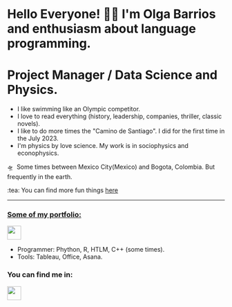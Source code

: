 Hello Everyone! :raising_hand_woman:
I'm Olga Barrios and enthusiasm about language programming. 
=============================  

Project Manager / Data Science and  Physics. 
=============================  


- I like swimming like an Olympic competitor.
- I love to read everything (history, leadership, companies, thriller, classic novels).
- I like to do more times the "Camino de Santiago". I did for the first time in the July 2023.
- I'm physics by love science. My work is in sociophysics and econophysics.


:flying_saucer:  Some times between Mexico City(Mexico) and Bogota, Colombia. But frequently in the earth.

 <p>
:tea: You can find more fun things  <a href="https://htmlpreview.github.io/?https://github.com/olbarriosp/CV_OLGA_BARRIOS/blob/main/CV_HTML/CV_OLGA_BARRIOS.html" </a> here </p>
 
----------------------------------------------  
### Some of my portfolio:
 <p align="left"> <a href="https://github.com/olbarriosp" target="_blank" rel="noreferrer"><img src="https://raw.githubusercontent.com/danielcranney/readme-generator/main/public/icons/socials/github-dark.svg" width="32" height="32" /></a> </p>

- Programmer: Phython, R, HTLM, C++ (some times).
- Tools: Tableau, Office, Asana.
 
 ### You can find me in:
 
 <p <a href="https://www.linkedin.com/in/olga-lucia-barrios-pulido/" target="_blank" rel="noreferrer"><img src="https://raw.githubusercontent.com/danielcranney/readme-generator/main/public/icons/socials/linkedin.svg" width="32" height="32" /></a> 
</p>

